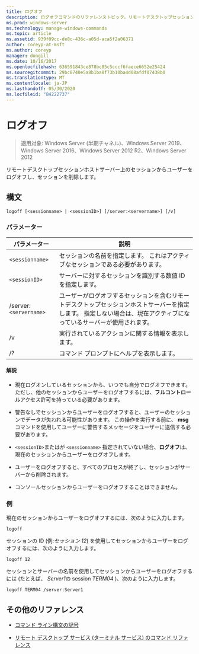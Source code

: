 ```yaml
---
title: ログオフ
description: ログオフコマンドのリファレンストピック。リモートデスクトップセッションホストサーバー上のセッションからユーザーをログオフし、セッションを削除します。
ms.prod: windows-server
ms.technology: manage-windows-commands
ms.topic: article
ms.assetid: 939f09cc-de8c-436c-a05d-aca5f2a06371
author: coreyp-at-msft
ms.author: coreyp
manager: dongill
ms.date: 10/16/2017
ms.openlocfilehash: 636591843ce878bc85c5cccf6faece6652e25424
ms.sourcegitcommit: 29bc8740e5a8b1ba8f73b10ba4d08afdf07438b0
ms.translationtype: MT
ms.contentlocale: ja-JP
ms.lasthandoff: 05/30/2020
ms.locfileid: "84222737"
---
```

# <a name="logoff"></a>ログオフ

> 適用対象: Windows Server (半期チャネル)、Windows Server 2019、Windows Server 2016、Windows Server 2012 R2、Windows Server 2012

リモートデスクトップセッションホストサーバー上のセッションからユーザーをログオフし、セッションを削除します。

## <a name="syntax"></a>構文
```
logoff [<sessionname> | <sessionID>] [/server:<servername>] [/v]
```

### <a name="parameters"></a>パラメーター

| パラメーター | 説明 |
| --------- | ----------- |
| `<sessionname>` | セッションの名前を指定します。 これはアクティブなセッションである必要があります。|
| `<sessionID>` | サーバーに対するセッションを識別する数値 ID を指定します。 |
| /server:`<servername>` | ユーザーがログオフするセッションを含むリモートデスクトップセッションホストサーバーを指定します。 指定しない場合は、現在アクティブになっているサーバーが使用されます。 |
| /v | 実行されているアクションに関する情報を表示します。 |
| /? | コマンド プロンプトにヘルプを表示します。 |

#### <a name="remarks"></a>解説

- 現在ログオンしているセッションから、いつでも自分でログオフできます。 ただし、他のセッションからユーザーをログオフするには、**フルコントロール**アクセス許可を持っている必要があります。

- 警告なしでセッションからユーザーをログオフすると、ユーザーのセッションでデータが失われる可能性があります。 この操作を実行する前に、 **msg**コマンドを使用してユーザーに警告するメッセージをユーザーに送信する必要があります。

- `<sessionID>`またはが `<sessionname>` 指定されていない場合、**ログオフ**は、現在のセッションからユーザーをログオフします。

- ユーザーをログオフすると、すべてのプロセスが終了し、セッションがサーバーから削除されます。

- コンソールセッションからユーザーをログオフすることはできません。

### <a name="examples"></a>例

現在のセッションからユーザーをログオフするには、次のように入力します。

```
logoff
```

セッションの ID (例:*セッション 12*) を使用してセッションからユーザーをログオフするには、次のように入力します。

```
logoff 12
```

セッションとサーバーの名前を使用してセッションからユーザーをログオフするには (たとえば、 *Server1*の session *TERM04* )、次のように入力します。

```
logoff TERM04 /server:Server1
```

## <a name="additional-references"></a>その他のリファレンス

- [コマンド ライン構文の記号](command-line-syntax-key.md)

- [リモート デスクトップ サービス (ターミナル サービス) のコマンド リファレンス](remote-desktop-services-terminal-services-command-reference.md)
